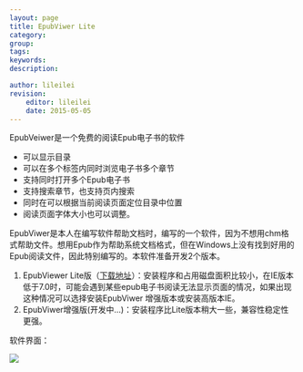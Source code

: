 ```yaml
---
layout: page
title: EpubViwer Lite
category:  
group:  
tags:  
keywords:  
description:  

author: lileilei
revision:
    editor: lileilei
    date: 2015-05-05
---
```


EpubVeiwer是一个免费的阅读Epub电子书的软件

+ 可以显示目录
+ 可以在多个标签内同时浏览电子书多个章节
+ 支持同时打开多个Epub电子书
+ 支持搜索章节，也支持页内搜索
+ 同时在可以根据当前阅读页面定位目录中位置
+ 阅读页面字体大小也可以调整。

EpubViwer是本人在编写软件帮助文档时，编写的一个软件，因为不想用chm格式帮助文件。想用Epub作为帮助系统文档格式，但在Windows上没有找到好用的Epub阅读文件，因此特别编写的。本软件准备开发2个版本。

1. EpubViewer Lite版（[下载地址](http://kuai.xunlei.com/d/xi16DoJ0HwJ4VgQA500)）：安装程序和占用磁盘面积比较小，在IE版本低于7.0时，可能会遇到某些epub电子书阅读无法显示页面的情况，如果出现这种情况可以选择安装EpubViwer 增强版本或安装高版本IE。
2. EpubViwer增强版(开发中...)：安装程序比Lite版本稍大一些，兼容性稳定性更强。

软件界面：

![](http://hustlei.qiniudn.com/epubviewer/epubviewer1.1-lite.png)
